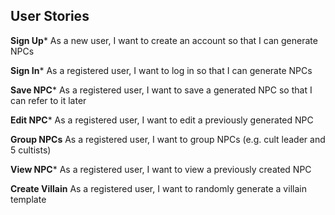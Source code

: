## User Stories

**Sign Up***
As a new user, I want to create an account so that I can generate NPCs

**Sign In***
As a registered user, I want to log in so that I can generate NPCs

**Save NPC***
As a registered user, I want to save a generated NPC so that I can refer to it later

**Edit NPC***
As a registered user, I want to edit a previously generated NPC

**Group NPCs**
As a registered user, I want to group NPCs (e.g. cult leader and 5 cultists)

**View NPC***
As a registered user, I want to view a previously created NPC

**Create Villain**
As a registered user, I want to randomly generate a villain template